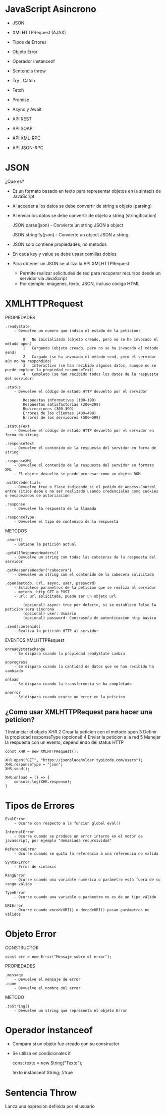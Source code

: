 # JavaScript Asincrono

- JSON
- XMLHTTPRequest (AJAX)

- Tipos de Errores
- Objeto Error
- Operador instanceof

- Sentencia throw
- Try , Catch

- Fetch
- Promise

- Async y Await

- API REST

- API SOAP
- API XML-RPC
- API JSON-RPC

# JSON

¿Que es?

- Es un formato basado en texto para representar objetos en la sintaxis de JavaScript
- Al acceder a los datos se debe convertir de string a objeto (parsing)
- Al enviar los datos se debe convertir de objeto a string (stringification)

    JSON.parse(json)
        - Convierte un string JSON a object

    JSON.stringify(json)
        - Convierte un object JSON a string

- JSON solo contiene propiedades, no metodos
- En cada key y value se debe usaar comillas dobles

- Para obtener un JSON se utiliza la API XMLHTTPRequest
    - Permite realizar solicitudes de red para recuperar recursos desde un servidor vía JavaScript
    - Por ejemplo: imágenes, texto, JSON, incluso código HTML

# XMLHTTPRequest

PROPIEDADES

    .readyState
        - Devuelve un numero que indica el estado de la peticion:

            0 	No inicializado (objeto creado, pero no se ha invocado el método open)
            1 	Cargando (objeto creado, pero no se ha invocado el método send)
            2 	Cargado (se ha invocado el método send, pero el servidor aún no ha respondido)
            3 	Interactivo (se han recibido algunos datos, aunque no se puede emplear la propiedad responseText)
            4 	Completo (se han recibido todos los datos de la respuesta del servidor)

    .status
        - Devuelve el código de estado HTTP devuelto por el servidor

            Respuestas informativas (100–199)
            Respuestas satisfactorias (200–299)
            Redirecciones (300–399)
            Errores de los clientes (400–499)
            Errores de los servidores (500–599)

    .statusText
        - Devuelve el código de estado HTTP devuelto por el servidor en forma de string

    .responseText
        - Devuelve el contenido de la respuesta del servidor en forma de string

    .responseXML
        - Devuelve el contenido de la respuesta del servidor en formato XML
        - El objeto devuelto se puede procesar como un objeto DOM

    .withCredentials
        - Devuelve true o flase indicando si el pedido de Access-Control entre sitios debe o no ser realizado usando credenciales como cookies o encabezados de autorización

    .response
        - Devuelve la respuesta de la llamada

    .responseType
        - Devuelve el tipo de contenido de la respuesta

METODOS

    .abort()
        - Detiene la petición actual

    .getAllResponseHeaders()
        - Devuelve un string con todas las cabeceras de la respuesta del servidor

    .getResponseHeader("cabecera")
        - Devuelve un string con el contenido de la cabecera solicitada

    .open(metodo, url, async, user, password)
        - Establece parametros de la petición que se realiza al servidor
        - metodo: http GET o POST
        - url: url solicitada, puede ser un objeto url

            (opcional) async: true por defecto, si se establece false la peticion sera sincrona
            (opcional) user: Usuario
            (opcional) password: Contraseña de autenticacion http basica

    .send(contenido)
        - Realiza la petición HTTP al servidor

EVENTOS XMLHTTPRequest

    onreadystatechange
        - Se dispara cuando la propiedad readyState cambia

    onprogress
        - Se dispara cuando la cantidad de datos que se han recibido ha cambiado

    onload
        - Se dispara cuando la transferencia se ha completado

    onerror
        - Se dispara cuando ocurre un error en la peticion

## ¿Como usar XMLHTTPRequest para hacer una peticion?

1 Instanciar el objeto XHR
2 Crear la peticion con el método open
3 Definir la propiedad responseType (opcional)
4 Enviar la peticion a la red
5 Manejar la respuesta con un evento, dependiendo del status HTTP

    const XHR = new XMLHTTPRequest();

    XHR.open("GET", "https://jsonplaceholder.typicode.com/users");
    XHR.responseType = "json";
    XHR.send();

    XHR.onload = () => {
        console.log(XHR.response);
    }

# Tipos de Errores

    EvalError
        - Ocurre con respecto a la funcion global eval()

    InternalError
        - Ocurre cuando se produce un error interno en el motor de javascript, por ejemplo "demasiada recursividad"

    ReferenceError
        - Ocurre cuando se quita la referencia a una referencia no valida

    SyntaxError
        - Error de sintaxis

    RangError
        - Ocurre cuando una variable numérica o parámetro está fuera de su rango válido

    TypeError
        - Ocurre cuando una variable o parámetro no es de un tipo válido

    URIError
        - Ocurre cuando encodeURI() o decodeURI() pasan parámetros no válidos

# Objeto Error

CONSTRUCTOR

    const err = new Error("Mensaje sobre el error");

PROPIEDADES

    .message
        - Devuelve el mensaje de error
    .name
        - Devuelve el nombre del error

METODO

    .toString()
        - Devuelve un string que representa el objeto Error

# Operador instanceof

- Compara si un objeto fue creado con su constructor
- Se utiliza en condicionales if

    const texto = new String("Texto");

    texto instanceof String; //true

# Sentencia Throw

Lanza una expresión definida por el usuario

